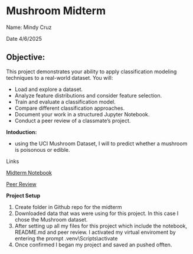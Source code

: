  # Mushroom Midterm 

 Name: Mindy Cruz

 Date 4/6/2025

## Objective:

This project demonstrates your ability to apply classification modeling techniques to a real-world dataset. You will:

- Load and explore a dataset.
- Analyze feature distributions and consider feature selection.
- Train and evaluate a classification model.
- Compare different classification approaches.
- Document your work in a structured Jupyter Notebook.
- Conduct a peer review of a classmate’s project.

__Intoduction:__

- using the UCI Mushroom Dataset, I will to predict whether a mushroom is poisonous or edible.

Links

[Midterm Notebook](https://github.com/mindy0cruz/applied-ml-mcruz/blob/main/midterm/classification_mcruz.ipynb)

[Peer Review](https://github.com/mindy0cruz/applied-ml-mcruz/blob/main/midterm/PeerReview.md)


__Project Setup__

1. Create folder in Github repo for the midterm
2. Downloaded data that was were using for this project. In this case I chose the Mushroom dataset.
3. After setting up all my files for this project which include the notebook, README.md and peer review. I activated my virtual enviroment by entering the prompt
 .venv\Scripts\activate
 4. Once confirmed I began my project and saved an pushed offten. 